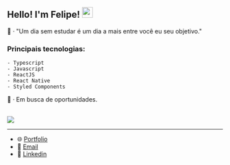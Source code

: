 ## Hello! I'm Felipe! <img src="https://media.giphy.com/media/hvRJCLFzcasrR4ia7z/giphy.gif" width="25px">

<div align="flex-start">
 🔎 · "Um dia sem estudar é um dia a mais entre você eu seu objetivo."
 
 ### Principais tecnologias:
    - Typescript
    - Javascript
    - ReactJS
    - React Native
    - Styled Components

  
  🔭 · Em busca de oportunidades.
</div>
<div style="display: inline_block"><br> 
  <img align="center" src="https://skillicons.dev/icons?i=javascript,typescript,css,html,react,redux,nextjs,vite,sass,tailwind,styledcomponents,nodejs,vercel,git,github,firebase,mongodb,figma,vscode" />
</div>

---

 - 🌐 [Portfolio](https://mfelipesilva.vercel.app/)
 - 📧 [Email](silvaafelipe016@gmail.com)
 - 🥳 [Linkedin](https://www.linkedin.com/in/mfelipesilva/)


